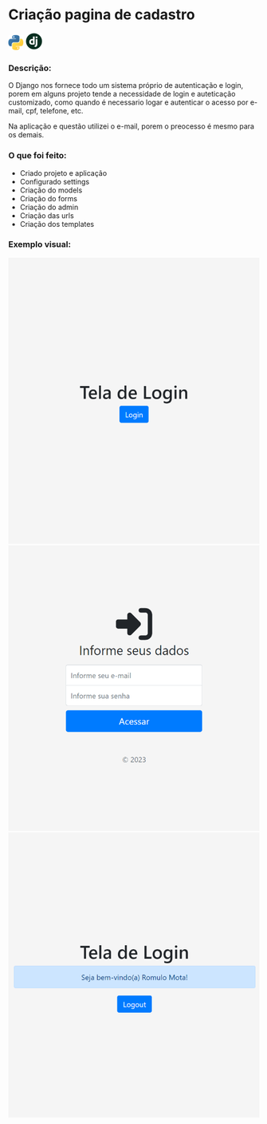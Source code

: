 # Criação pagina de cadastro  
<img src="images/logo_python.png" width="30"> <img src="images/logo_django.png" width="35">


### Descrição:

O Django nos fornece todo um sistema próprio de autenticação e login,
porem em alguns projeto tende a necessidade de login e auteticação customizado,
como quando é necessario logar e autenticar o acesso por e-mail, cpf, telefone, etc.

Na aplicação e questão utilizei o e-mail, porem o preocesso é mesmo para os demais.

### O que foi feito:

- Criado projeto e aplicação
- Configurado settings 
- Criação do models
- Criação do forms 
- Criação do admin
- Criação das urls
- Criação dos templates

### Exemplo visual:

<img src="images/login_authentication.png" width="750">
<img src="images/login_authentication2.png" width="750">
<img src="images/login_authentication3.png" width="750">
